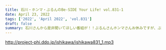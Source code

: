 ```yaml
---
title: 石川・ホンマ・ぶるんのBe-SIDE Your Life! vol.831-1
date: April 23, 2022
tags: ['2022', 'April 2022', 'vol.831']
draft: false
summary: 石川さんから是非聞いてほしい番組が！！ぶるんさんホンマさんお休みですが、ぶるんさんのパン屋さんおいしいです！
---
```


http://project-phi.ddo.jp/ishikawa/ishikawa831_1.mp3